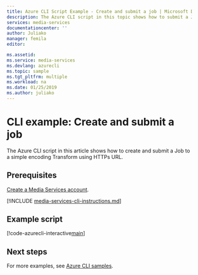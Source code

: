 ```yaml
---
title: Azure CLI Script Example - Create and submit a job | Microsoft Docs
description: The Azure CLI script in this topic shows how to submit a Job to a simple encoding Transform using HTTPs URL.
services: media-services
documentationcenter: ''
author: Juliako
manager: femila
editor: 

ms.assetid:
ms.service: media-services
ms.devlang: azurecli
ms.topic: sample
ms.tgt_pltfrm: multiple
ms.workload: na
ms.date: 01/25/2019
ms.author: juliako
---
```


# CLI example: Create and submit a job

The Azure CLI script in this article shows how to create and submit a Job to a simple encoding Transform using HTTPs URL.

## Prerequisites 

[Create a Media Services account](../create-account-cli-how-to.md).

[!INCLUDE [media-services-cli-instructions.md](../../../../includes/media-services-cli-instructions.md)]

## Example script

[!code-azurecli-interactive[main](../../../../cli_scripts/media-services/create-jobs/Create-Jobs.sh "Create and submit jobs")]

## Next steps

For more examples, see [Azure CLI samples](../cli-samples.md).
